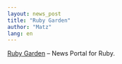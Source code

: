 ```yaml
---
layout: news_post
title: "Ruby Garden"
author: "Matz"
lang: en
---
```


[Ruby Garden][1] – News Portal for Ruby.



[1]: http://www.rubygarden.org/
